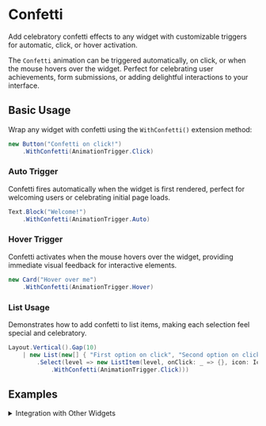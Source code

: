 # Confetti

<Ingress>
Add celebratory confetti effects to any widget with customizable triggers for automatic, click, or hover activation.
</Ingress>

The `Confetti` animation can be triggered automatically, on click, or when the mouse hovers over the widget. Perfect for celebrating user achievements, form submissions, or adding delightful interactions to your interface.

## Basic Usage

Wrap any widget with confetti using the `WithConfetti()` extension method:

```csharp demo-tabs ivy-bg
new Button("Confetti on click!")
    .WithConfetti(AnimationTrigger.Click)
```

### Auto Trigger

Confetti fires automatically when the widget is first rendered, perfect for welcoming users or celebrating initial page loads.

```csharp demo-tabs ivy-bg
Text.Block("Welcome!")
    .WithConfetti(AnimationTrigger.Auto)
```

### Hover Trigger

Confetti activates when the mouse hovers over the widget, providing immediate visual feedback for interactive elements.

```csharp demo-tabs ivy-bg
new Card("Hover over me")
    .WithConfetti(AnimationTrigger.Hover)
```

### List Usage

Demonstrates how to add confetti to list items, making each selection feel special and celebratory.

```csharp demo-tabs ivy-bg
Layout.Vertical().Gap(10)
    | new List(new[] { "First option on click", "Second option on click" }
        .Select(level => new ListItem(level, onClick: _ => {}, icon: Icons.Circle)
            .WithConfetti(AnimationTrigger.Click)))
```

<WidgetDocs Type="Ivy.Confetti" ExtensionTypes="Ivy.ConfettiExtensions" SourceUrl="https://github.com/Ivy-Interactive/Ivy-Framework/blob/main/Ivy/Widgets/Effects/Confetti.cs"/>

## Examples

<Details>
<Summary>
Integration with Other Widgets
</Summary>
<Body>
Confetti works seamlessly with all Ivy widgets, allowing you to add celebratory effects to any interface element.

```csharp demo-tabs ivy-bg
Layout.Vertical().Gap(10)
    | new Button("Action").WithConfetti(AnimationTrigger.Click)
    | new Card("Content").WithConfetti(AnimationTrigger.Hover)
    | new ListItem("Item").WithConfetti(AnimationTrigger.Click)
    | Text.Block("Message").WithConfetti(AnimationTrigger.Hover)
    | new Badge("Success").WithConfetti(AnimationTrigger.Hover)
```

</Body>
</Details>
